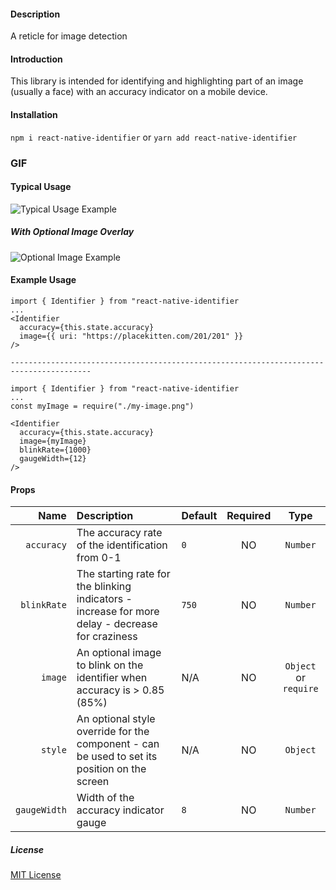 #### Description

A reticle for image detection

#### Introduction

This library is intended for identifying and highlighting part of an image (usually a face) with an accuracy indicator on a mobile device.

#### Installation

`npm i react-native-identifier`
or
`yarn add react-native-identifier`

### GIF

#### Typical Usage

![Typical Usage Example](https://i.imgur.com/cR9QysY.gif)

##### With Optional Image Overlay

![Optional Image Example](https://i.imgur.com/bmDG3UH.gif)

#### Example Usage

```
import { Identifier } from "react-native-identifier
...
<Identifier
  accuracy={this.state.accuracy}
  image={{ uri: "https://placekitten.com/201/201" }}
/>

----------------------------------------------------------------------------------------

import { Identifier } from "react-native-identifier
...
const myImage = require("./my-image.png")

<Identifier
  accuracy={this.state.accuracy}
  image={myImage}
  blinkRate={1000}
  gaugeWidth={12}
/>
```

#### Props

|         Name | Description                                                                                      | Default | Required |         Type          |
| -----------: | :----------------------------------------------------------------------------------------------- | :------ | :------: | :-------------------: |
|   `accuracy` | The accuracy rate of the identification from 0-1                                                 | `0`     |    NO    |       `Number`        |
|  `blinkRate` | The starting rate for the blinking indicators - increase for more delay - decrease for craziness | `750`   |    NO    |       `Number`        |
|      `image` | An optional image to blink on the identifier when accuracy is > 0.85 (85%)                       | N/A     |    NO    | `Object` or `require` |
|      `style` | An optional style override for the component - can be used to set its position on the screen     | N/A     |    NO    |       `Object`        |
| `gaugeWidth` | Width of the accuracy indicator gauge                                                            | `8`     |    NO    |       `Number`        |

##### License

[MIT License](./license.md)
